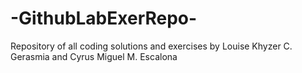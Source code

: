 # -GithubLabExerRepo-
Repository of all coding solutions and exercises by Louise Khyzer C. Gerasmia and Cyrus Miguel M. Escalona
